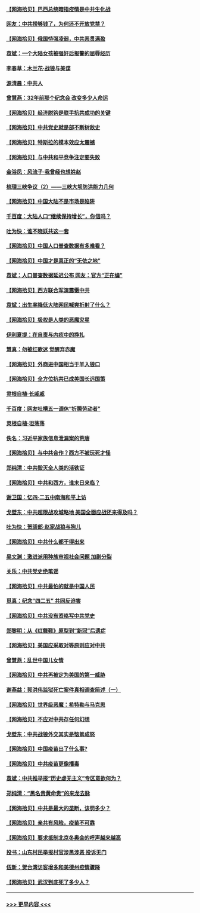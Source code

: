 #### [【网海拾贝】巴西总统暗指疫情是中共生化战](../pages/nsc993/n12938999.md?t=05121352) 
#### [网友：中共捞够钱了，为何还不开放党禁？](../pages/nsc993/n12938952.md?t=05121352) 
#### [【网海拾贝】俄国恃强凌弱，中共恶贯满盈](../pages/nsc993/n12936626.md?t=05121352) 
#### [袁斌：一个大陆女孩被强奸后报警的屈辱经历](../pages/nsc993/n12936547.md?t=05121352) 
#### [李春草：木兰花·战狼与美谍](../pages/nsc993/n12935995.md?t=05121352) 
#### [源清晨：中共人](../pages/nsc993/n12935589.md?t=05121352) 
#### [曾慧燕：32年前那个纪念会 改变多少人命运](../pages/nsc993/n12934233.md?t=05121352) 
#### [【网海拾贝】经济脱钩是联手抗共成功的关键](../pages/nsc993/n12934176.md?t=05121352) 
#### [【网海拾贝】中共党史就是部不断树敌史](../pages/nsc993/n12932844.md?t=05121352) 
#### [【网海拾贝】特斯拉的模本效应太震撼](../pages/nsc993/n12925626.md?t=05121352) 
#### [【网海拾贝】与中共和平竞争注定要失败](../pages/nsc993/n12923326.md?t=05121352) 
#### [金浴凤：风流子‧我曾经也想姓赵](../pages/nsc993/n12920911.md?t=05121352) 
#### [梳理三峡争议（2）——三峡大坝防洪能力几何](../pages/nsc993/n12920173.md?t=05121352) 
#### [【网海拾贝】中国大陆不是市场是陷阱](../pages/nsc993/n12920143.md?t=05121352) 
#### [千百度：大陆人口“继续保持增长”，你信吗？](../pages/nsc993/n12918946.md?t=05121352) 
#### [吐为快：谁不晓妖共这一套](../pages/nsc993/n12918941.md?t=05121352) 
#### [【网海拾贝】中国人口普查数据有多难看？](../pages/nsc993/n12917822.md?t=05121352) 
#### [【网海拾贝】中国才是真正的“无依之地”](../pages/nsc993/n12915845.md?t=05121352) 
#### [袁斌：人口普查数据延迟公布 网友：官方“正在编”](../pages/nsc993/n12915748.md?t=05121352) 
#### [【网海拾贝】西方联合军演震慑中共](../pages/nsc993/n12913466.md?t=05121352) 
#### [袁斌：出生率降低大陆网民喊爽折射了什么？](../pages/nsc993/n12913365.md?t=05121352) 
#### [【网海拾贝】极权是人类的恶魔灾星](../pages/nsc993/n12910697.md?t=05121352) 
#### [伊利夏提：在自责与内疚中的挣扎](../pages/nsc993/n12910493.md?t=05121352) 
#### [慧真：勿被红歌迷 觉醒弃赤魔](../pages/nsc993/n12910485.md?t=05121352) 
#### [【网海拾贝】外商进中国相当于羊入狼口](../pages/nsc993/n12908274.md?t=05121352) 
#### [【网海拾贝】全方位抗共已成美国长远国策](../pages/nsc993/n12906878.md?t=05121352) 
#### [灵根自植‧长戚戚](../pages/nsc993/n12905585.md?t=05121352) 
#### [千百度：网友吐槽五一调休“折腾劳动者”](../pages/nsc993/n12905934.md?t=05121352) 
#### [灵根自植‧坦荡荡](../pages/nsc993/n12905562.md?t=05121352) 
#### [佚名：习近平家族信息泄漏案的荒唐](../pages/nsc993/n12904705.md?t=05121352) 
#### [【网海拾贝】与中共合作？西方不被玩死才怪](../pages/nsc993/n12903873.md?t=05121352) 
#### [郑纯清：中共毁灭全人类的活铁证](../pages/nsc993/n12903785.md?t=05121352) 
#### [【网海拾贝】中共和西方，谁末日来临？](../pages/nsc993/n12903482.md?t=05121352) 
#### [谢卫国：忆四‧二五中南海和平上访](../pages/nsc993/n12902192.md?t=05121352) 
#### [戈壁东：中共超限战攻城略地 美国全面应战还来得及吗？](../pages/nsc993/n12902297.md?t=05121352) 
#### [吐为快：贺骄郎‧赵家战狼与狗儿](../pages/nsc993/n12902280.md?t=05121352) 
#### [【网海拾贝】中共什么都干得出来](../pages/nsc993/n12897500.md?t=05121352) 
#### [吴文渊：激进派用种族审视社会问题 加剧分裂](../pages/nsc993/n12893881.md?t=05121352) 
#### [关乐：中共党史绝笔谣](../pages/nsc993/n12897270.md?t=05121352) 
#### [【网海拾贝】中共最怕的就是中国人民](../pages/nsc993/n12894705.md?t=05121352) 
#### [觅真：纪念“四二五” 共同反迫害](../pages/nsc993/n12894553.md?t=05121352) 
#### [【网海拾贝】中共没有资格写中共党史](../pages/nsc993/n12892231.md?t=05121352) 
#### [郑黎明：从《红舞鞋》原型到“新冠”后遗症](../pages/nsc993/n12890469.md?t=05121352) 
#### [【网海拾贝】美国应采取对等原则应对中共](../pages/nsc993/n12889176.md?t=05121352) 
#### [曾慧燕：乱世中国儿女情](../pages/nsc993/n12887931.md?t=05121352) 
#### [【网海拾贝】中共再被定为美国的第一威胁](../pages/nsc993/n12887580.md?t=05121352) 
#### [谢燕益：郭洪伟监狱死亡案件真相调查简述（一）](../pages/nsc993/n12885648.md?t=05121352) 
#### [【网海拾贝】世界级恶魔：希特勒与马克思](../pages/nsc993/n12884062.md?t=05121352) 
#### [【网海拾贝】不应对中共存任何幻想](../pages/nsc993/n12881460.md?t=05121352) 
#### [戈壁东：中共战狼外交其实是恼羞成怒](../pages/nsc993/n12880392.md?t=05121352) 
#### [【网海拾贝】中国疫苗出了什么事?](../pages/nsc993/n12879124.md?t=05121352) 
#### [【网海拾贝】中共疫苗更像播毒](../pages/nsc993/n12876631.md?t=05121352) 
#### [袁斌：中共推举报“历史虚无主义”专区意欲何为？](../pages/nsc993/n12876530.md?t=05121352) 
#### [郑纯清：“黑名贵黄命贵”的来龙去脉](../pages/nsc993/n12875589.md?t=05121352) 
#### [【网海拾贝】中共是最大的垄断，该罚多少？](../pages/nsc993/n12874006.md?t=05121352) 
#### [【网海拾贝】亲共有风险，疫苗不可靠](../pages/nsc993/n12872224.md?t=05121352) 
#### [【网海拾贝】要求抵制北京冬奥会的呼声越来越高](../pages/nsc993/n12868962.md?t=05121352) 
#### [投书：山东村民举报村官涉黑涉恶 投诉无门](../pages/nsc993/n12869726.md?t=05121352) 
#### [伍新：贺台湾访客增多和美德州疫情骤降](../pages/nsc993/n12865651.md?t=05121352) 
#### [【网海拾贝】武汉到底死了多少人？](../pages/nsc993/n12863707.md?t=05121352) 

----
#### [ >>> 更早内容 <<< ](../indexes/nsc993-earlier.md)
